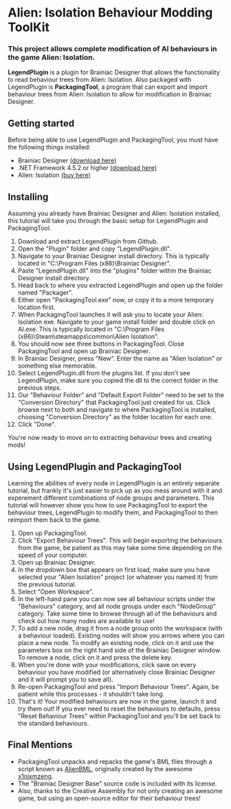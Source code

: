 # Alien: Isolation Behaviour Modding ToolKit

### This project allows complete modification of AI behaviours in the game Alien: Isolation.

**LegendPlugin** is a plugin for Brainiac Designer that allows the functionality to read behaviour trees from Alien: Isolation. Also packaged with LegendPlugin is **PackagingTool**, a program that can export and import behaviour trees from Alien: Isolation to allow for modification in Brainiac Designer.

## Getting started

Before being able to use LegendPlugin and PackagingTool, you must have the following things installed:

 * Brainiac Designer [(download here)](https://brainiac.codeplex.com/releases/view/24156)
 * .NET Framework 4.5.2 or higher [(download here)](https://www.microsoft.com/en-gb/download/details.aspx?id=42642)
 * Alien: Isolation [(buy here)](http://store.steampowered.com/app/214490/)

## Installing

Assuming you already have Brainiac Designer and Alien: Isolation installed, this tutorial will take you through the basic setup for LegendPlugin and PackagingTool.

1. Download and extract LegendPlugin from Github.
2. Open the "Plugin" folder and copy "LegendPlugin.dll".
3. Navigate to your Brainiac Designer install directory. This is typically located in "C:\Program Files (x86)\Brainiac Designer".
4. Paste "LegendPlugin.dll" into the "plugins" folder within the Brainiac Designer install directory.
5. Head back to where you extracted LegendPlugin and open up the folder named "Packager".
6. Either open "PackagingTool.exe" now, or copy it to a more temporary location first.
7. When PackagingTool launches it will ask you to locate your Alien: Isolation exe. Navigate to your game install folder and double click on AI.exe. This is typically located in "C:\Program Files (x86)\Steam\steamapps\common\Alien Isolation".
8. You should now see three buttons in PackagingTool. Close PackagingTool and open up Brainiac Designer.
9. In Brainiac Designer, press "New". Enter the name as "Alien Isolation" or something else memorable.
10. Select LegendPlugin.dll from the plugins list. If you don't see LegendPlugin, make sure you copied the dll to the correct folder in the previous steps.
11. Our "Behaviour Folder" and "Default Export Folder" need to be set to the "Conversion Directory" that PackagingTool just created for us. Click browse next to both and navigate to where PackagingTool is installed, choosing "Conversion Directory" as the folder location for each one.
12. Click "Done".

You're now ready to move on to extracting behaviour trees and creating mods!

## Using LegendPlugin and PackagingTool

Learning the abilities of every node in LegendPlugin is an entirely separate tutorial, but frankly it's just easier to pick up as you mess around with it and experement different combinations of node groups and parameters. This tutorial will however show you how to use PackagingTool to export the behaviour trees, LegendPlugin to modify them, and PackagingTool to then reimport them back to the game.

1. Open up PackagingTool.
2. Click "Export Behaviour Trees". This will begin exporting the behaviours from the game, be patient as this may take some time depending on the speed of your computer.
3. Open up Brainiac Designer.
4. In the dropdown box that appears on first load, make sure you have selected your "Alien Isolation" project (or whatever you named it) from the previous tutorial.
5. Select "Open Workspace".
6. In the left-hand pane you can now see all behaviour scripts under the "Behaviours" category, and all node groups under each "NodeGroup" category. Take some time to browse through all of the behaviours and check out how many nodes are available to use!
7. To add a new node, drag it from a node group onto the workspace (with a behaviour loaded). Existing nodes will show you arrows where you can place a new node. To modify an existing node, click on it and use the parameters box on the right hand side of the Brainiac Designer window. To remove a node, click on it and press the delete key.
8. When you're done with your modifications, click save on every behaviour you have modified (or alternatively close Brainiac Designer and it will prompt you to save all).
9. Re-open PackagingTool and press "Import Behaviour Trees". Again, be patient while this processes - it shouldn't take long.
10. That's it! Your modified behaviours are now in the game, launch it and try them out! If you ever need to reset the behaviours to defaults, press "Reset Behaviour Trees" within PackagingTool and you'll be set back to the standard behaviours.

## Final Mentions

 * PackagingTool unpacks and repacks the game's BML files through a script known as [AlienBML](https://github.com/x1nixmzeng/AlienBML), originally created by the awesome [x1nixmzeng](https://github.com/x1nixmzeng).
 * The "Brainiac Designer Base" source code is included with its license.
 * Also, thanks to the Creative Assembly for not only creating an awesome game, but using an open-source editor for their behaviour trees! 